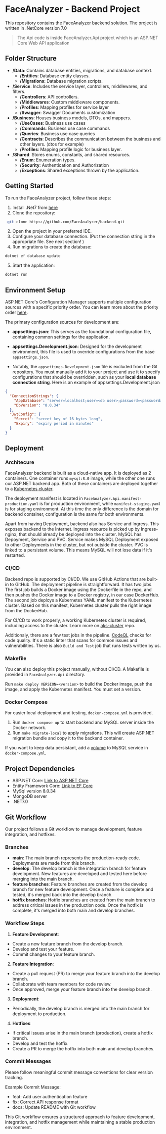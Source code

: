 # FaceAnalyzer - Backend Project

This repository contains the FaceAnalyzer backend solution. The project is written in .NetCore version 7.0
> The Api code is inside FaceAnalyzer.Api project which is an ASP.NET Core Web API application
## Folder Structure
- **/Data**: Contains database entities, migrations, and database context.
    - **/Entities**: Database entity classes.
    - **/Migrations**: Database migration scripts.
- **/Service**: Includes the service layer, controllers, middlewares, and filters.
    - **/Controllers**: API controllers.
    - **/Middlewares**: Custom middleware components.
    - **/Profiles**: Mapping profiles for service layer
    - **/Swagger**: Swagger Documents customization
- **/Business**: Houses business models, DTOs, and mappers.
    - **/UseCases**: Business use cases
    - **/Commands**: Business use case commands
    - **/Queries**: Business use case queries
    - **/Contracts**: Describes the communication between the business and other layers. (dtos for example)
    - **/Profiles**: Mapping profile logic for business layer.
- **/Shared**: Stores enums, constants, and shared resources.
    - **/Enum**: Enumeration types.
    - **/Security**: Authentication and Authorization
    - **/Exceptions**: Shared exceptions thrown by the application. 

## Getting Started

To run the FaceAnalyzer project, follow these steps:

1. Install .Net7 from [here](https://dotnet.microsoft.com/en-us/download/dotnet/7.0)
2. Clone the repository:
 ```bash
  git clone https://github.com/FaceAnalyzer/backend.git
 ```
2. Open the project in your preferred IDE.
3. Configure your database connection. (Put the connection string in the appropriate file. See next section! )
4. Run migrations to create the database: 
```bash 
dotnet ef database update
```
5. Start the application:
```bash
dotnet run
```

## Environment Setup

ASP.NET Core's Configuration Manager supports multiple configuration sources with a specific priority order. You can learn more about the priority order [here](https://learn.microsoft.com/en-us/aspnet/core/fundamentals/configuration).

The primary configuration sources for development are:

- **appsettings.json**: This serves as the foundational configuration file, containing common settings for the application.

- **appsettings.Development.json**: Designed for the development environment, this file is used to override configurations from the base `appsettings.json`.

- Notably, the `appsettings.Development.json` file is excluded from the Git repository. You must manually add it to your project and use it to specify configurations that should be overridden, such as your **local database connection string**.
Here is an example of appsettings.Development.json
```json
{
  "ConnectionStrings": {
    "AppDatabase": "server=localhost;user=<db user>;password=<password>;database=face_analyzer",
    "DbVersion": "8.0.34"
  },
  "JwtConfig": {
    "Secret": "secret key of 16 bytes long",
    "Expiry": "expiry period in minutes"
  }
}
```

## Deployment

### Architecure

FaceAnalyzer backend is built as a cloud-native app. It is deployed as 2 containers. One container runs `mysql:8.0` image, while the other one runs our ASP.NET backend app. Both of these containers are deployed together to a [Kubernetes cluster](https://github.com/FaceAnalyzer/aks-cluster).

The deployment manifest is located in `FaceAnalyzer.Api`. `manifest-production.yaml` is for production environment, while `manifest-staging.yaml` is for staging environment. At this time the only difference is the domain for backend container, configuration is the same for both environments.

Apart from having Deployment, backend also has Service and Ingress. This exposes backend to the Internet. Ingress resource is picked up by Ingress-nginx, that should already be deployed into the cluster. MySQL has Depoyment, Service and PVC. Service makes MySQL Deployment exposed to other Deployments in the cluster, but not outside the cluster. PVC is linked to a persistant volume. This means MySQL will not lose data if it's restarted.

### CI/CD

Backend repo is supported by CI/CD. We use GitHub Actions that are built-in to GitHub.
The deployment pipeline is straightforward. It has two jobs. The first job builds a Docker image using the Dockerfile in the repo, and then pushes the Docker image to a Docker registry, in our case DockerHub. The second job deploys a  Kubernetes YAML manifest to the Kubernetes cluster. Based on this manifest, Kubernetes cluster pulls the right image from the DockerHub.

For CI/CD to work properly, a working Kubernetes cluster is required, including access to the cluster. Learn more on [aks-cluster](https://github.com/FaceAnalyzer/aks-cluster) repo.

Additionaly, there are a few test jobs in the pipeline.
[CodeQL](https://codeql.github.com/) checks for code quality. It's a static linter that scans for common issues and vulnerabilities.
There is also `Build and Test` job that runs tests written by us.

### Makefile

You can also deploy this project manually, without CI/CD. A Makefile is provided in `FaceAnalyzer.Api` directory.

Run `make deploy VERSION=<version>` to build the Docker image, push the image, and apply the Kubernetes manifest.
You must set a version.

### Docker Compose

For easier local deployment and testing, `docker-compose.yml` is provided.

1. Run `docker compose up` to start backend and MySQL server inside the Docker network.
2. Run `make migrate-local` to apply migrations. This will create ASP.NET migration bundle and copy it to the backend container.

If you want to keep data persistant, add a [volume](https://tecadmin.net/docker-compose-persistent-mysql-data/) to MySQL service in `docker-compose.yml`.

## Project Dependencies

- ASP.NET Core: [Link to ASP.NET Core](https://dotnet.microsoft.com/apps/aspnet)
- Entity Framework Core: [Link to EF Core](https://docs.microsoft.com/en-us/ef/core/)
- MySql version 8.0.34
- MongoDB server
- .NET7.0

## Git Workflow

Our project follows a Git workflow to manage development, feature integration, and hotfixes.

### Branches

- **main**: The main branch represents the production-ready code. Deployments are made from this branch.
- **develop**: The develop branch is the integration branch for feature development. New features are developed and tested here before merging into the main branch.
- **feature branches**: Feature branches are created from the develop branch for new feature development. Once a feature is complete and tested, it's merged back into the develop branch.
- **hotfix branches**: Hotfix branches are created from the main branch to address critical issues in the production code. Once the hotfix is complete, it's merged into both main and develop branches.

### Workflow Steps

1. **Feature Development**:
  - Create a new feature branch from the develop branch.
  - Develop and test your feature.
  - Commit changes to your feature branch.

2. **Feature Integration**:
  - Create a pull request (PR) to merge your feature branch into the develop branch.
  - Collaborate with team members for code review.
  - Once approved, merge your feature branch into the develop branch.

3. **Deployment**:
  - Periodically, the develop branch is merged into the main branch for deployment to production.

4. **Hotfixes**:
  - If critical issues arise in the main branch (production), create a hotfix branch.
  - Develop and test the hotfix.
  - Create a PR to merge the hotfix into both main and develop branches.

### Commit Messages

Please follow meaningful commit message conventions for clear version tracking.

Example Commit Message:
- feat: Add user authentication feature
- fix: Correct API response format
- docs: Update README with Git workflow


This Git workflow ensures a structured approach to feature development, integration, and hotfix management while maintaining a stable production environment.
